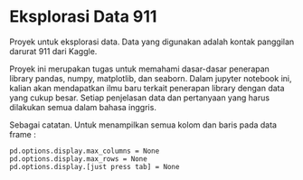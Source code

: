 # Eksplorasi Data 911
Proyek untuk eksplorasi data. Data yang digunakan adalah kontak panggilan darurat 911 dari Kaggle. 

Proyek ini merupakan tugas untuk memahami dasar-dasar penerapan library pandas, numpy, matplotlib, dan seaborn. Dalam jupyter notebook ini, kalian akan mendapatkan ilmu baru terkait penerapan library dengan data yang cukup besar. Setiap penjelasan data dan pertanyaan yang harus dilakukan semua dalam bahasa inggris. 

Sebagai catatan. Untuk menampilkan semua kolom dan baris pada data frame :
```
pd.options.display.max_columns = None
pd.options.display.max_rows = None
pd.options.display.[just press tab] = None

```
